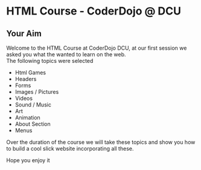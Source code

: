HTML Course - CoderDojo @ DCU
=============================

Your Aim
---------
Welcome to the HTML Course at CoderDojo DCU, at our first 
session we asked you what the wanted to learn on the web.  
The following topics were selected
* Html Games
* Headers
* Forms
* Images / Pictures
* Videos
* Sound / Music
* Art
* Animation
* About Section
* Menus

Over the duration of the course we will take these topics and show you how to 
build a cool slick website incorporating all these.

Hope you enjoy it